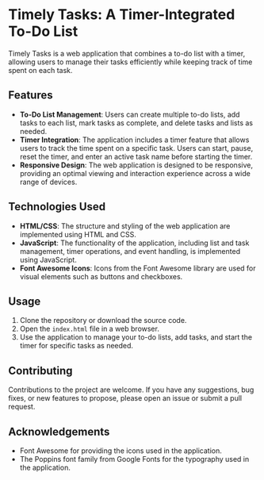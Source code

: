 # Timely Tasks: A Timer-Integrated To-Do List

Timely Tasks is a web application that combines a to-do list with a timer, allowing users to manage their tasks efficiently while keeping track of time spent on each task.

## Features

- **To-Do List Management**: Users can create multiple to-do lists, add tasks to each list, mark tasks as complete, and delete tasks and lists as needed.
- **Timer Integration**: The application includes a timer feature that allows users to track the time spent on a specific task. Users can start, pause, reset the timer, and enter an active task name before starting the timer.
- **Responsive Design**: The web application is designed to be responsive, providing an optimal viewing and interaction experience across a wide range of devices.

## Technologies Used

- **HTML/CSS**: The structure and styling of the web application are implemented using HTML and CSS.
- **JavaScript**: The functionality of the application, including list and task management, timer operations, and event handling, is implemented using JavaScript.
- **Font Awesome Icons**: Icons from the Font Awesome library are used for visual elements such as buttons and checkboxes.

## Usage

1. Clone the repository or download the source code.
2. Open the `index.html` file in a web browser.
3. Use the application to manage your to-do lists, add tasks, and start the timer for specific tasks as needed.

## Contributing

Contributions to the project are welcome. If you have any suggestions, bug fixes, or new features to propose, please open an issue or submit a pull request.

## Acknowledgements

- Font Awesome for providing the icons used in the application.
- The Poppins font family from Google Fonts for the typography used in the application.



